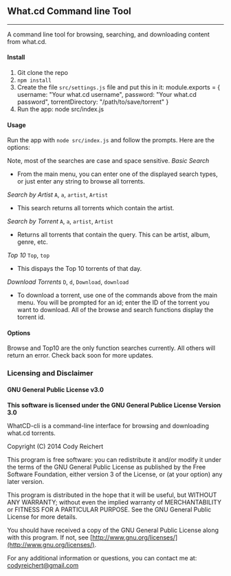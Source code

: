 ## What.cd Command line Tool
--------------

A command line tool for browsing, searching, and downloading content from what.cd.

#### Install

1) Git clone the repo
2) `npm install`
3) Create the file `src/settings.js` file and put this in it:
    module.exports =  {
      username: "Your what.cd username",
      password: "Your what.cd password",
      torrentDirectory: "/path/to/save/torrent"
    }
4) Run the app:
    node src/index.js

#### Usage

Run the app with `node src/index.js` and follow the prompts. Here are the options:

Note, most of the searches are case and space sensitive.
*Basic Search*
- From the main menu, you can enter one of the displayed search types, or just enter any string to browse all torrents.

*Search by Artist*
`A`, `a`, `artist`, `Artist`
- This search returns all torrents which contain the artist.

*Search by Torrent*
`A`, `a`, `artist`, `Artist`
- Returns all torrents that contain the query. This can be artist, album, genre, etc.

*Top 10*
`Top`, `top`
- This dispays the Top 10 torrents of that day.

*Download Torrents*
`D`, `d`, `Download`, `download`
- To download a torrent, use one of the commands above from the main menu. You will be prompted for an
  id; enter the ID of the torrent you want to download. All of the browse and search functions display the
  torrent id.


#### Options

Browse and Top10 are the only function searches currently. All others will return an error. Check back soon for more updates.


### Licensing and Disclaimer
#### GNU General Public License v3.0

**This software is licensed under the GNU General Publice License Version 3.0**

WhatCD-cli is a command-line interface for browsing and downloading what.cd torrents.


Copyright (C) 2014 Cody Reichert


This program is free software: you can redistribute it and/or modify
it under the terms of the GNU General Public License as published by
the Free Software Foundation, either version 3 of the License, or
(at your option) any later version.

This program is distributed in the hope that it will be useful,
but WITHOUT ANY WARRANTY; without even the implied warranty of
MERCHANTABILITY or FITNESS FOR A PARTICULAR PURPOSE.  See the
GNU General Public License for more details.

You should have received a copy of the GNU General Public License
along with this program.  If not, see [http://www.gnu.org/licenses/](http://www.gnu.org/licenses/).

For any additional information or questions, you can contact me
at: [codyreichert@gmail.com](mailto:codyreichert@gmail.com)
